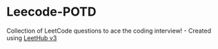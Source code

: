 # Leecode-POTD
Collection of LeetCode questions to ace the coding interview! - Created using [LeetHub v3](https://github.com/raphaelheinz/LeetHub-3.0)
